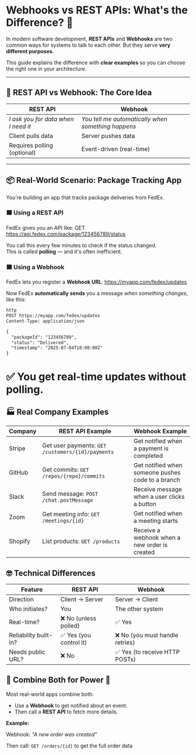# Webhooks vs REST APIs: What's the Difference? 🤔

In modern software development, **REST APIs** and **Webhooks** are two common ways for systems to talk to each other. But they serve **very different purposes**.

This guide explains the difference with **clear examples** so you can choose the right one in your architecture.

---

## 🔁 REST API vs Webhook: The Core Idea

| REST API                          | Webhook                              |
|----------------------------------|---------------------------------------|
| *I ask you for data when I need it* | *You tell me automatically when something happens* |
| Client pulls data                | Server pushes data                    |
| Requires polling (optional)      | Event-driven (real-time)              |

---

## 📦 Real-World Scenario: Package Tracking App

You're building an app that tracks package deliveries from FedEx.

### 🟦 Using a REST API

FedEx gives you an API like:
GET https://api.fedex.com/package/123456789/status

You call this every few minutes to check if the status changed.  
This is called **polling** — and it's often inefficient.

### 🟩 Using a Webhook

FedEx lets you register a **Webhook URL**:
https://myapp.com/fedex/updates

Now FedEx **automatically sends** you a message *when something changes*, like this:

```html
http
POST https://myapp.com/fedex/updates
Content-Type: application/json

{
  "packageId": "123456789",
  "status": "Delivered",
  "timestamp": "2025-07-04T10:00:00Z"
}

```

# ✅ You get real-time updates without polling.

## 🏭 Real Company Examples

| Company | REST API Example | Webhook Example |
|--------|------------------|-----------------|
| Stripe | Get user payments: `GET /customers/{id}/payments` | Get notified when a payment is completed |
| GitHub | Get commits: `GET /repos/{repo}/commits` | Get notified when someone pushes code to a branch |
| Slack | Send message: `POST /chat.postMessage` | Receive message when a user clicks a button |
| Zoom | Get meeting info: `GET /meetings/{id}` | Get notified when a meeting starts |
| Shopify | List products: `GET /products` | Receive a webhook when a new order is created |

## 🤓 Technical Differences

| Feature | REST API | Webhook |
|--------|----------|---------|
| Direction | Client → Server | Server → Client |
| Who initiates? | You | The other system |
| Real-time? | ❌ No (unless polled) | ✅ Yes |
| Reliability built-in? | ✅ Yes (you control it) | ❌ No (you must handle retries) |
| Needs public URL? | ❌ No | ✅ Yes (to receive HTTP POSTs) |

## 🔄 Combine Both for Power 💪

Most real-world apps combine both:

- Use a **Webhook** to get notified about an event.
- Then call a **REST API** to fetch more details.

**Example:**

Webhook: *"A new order was created"*

Then call: `GET /orders/{id}` to get the full order data

